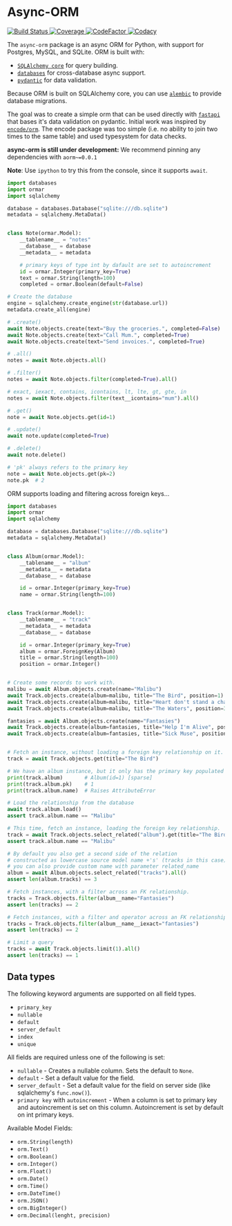 # Async-ORM

<p>
<a href="https://travis-ci.com/collerek/async-orm">
    <img src="https://travis-ci.com/collerek/async-orm.svg?branch=master" alt="Build Status">
</a>
<a href="https://codecov.io/gh/collerek/async-orm">
    <img src="https://codecov.io/gh/collerek/async-orm/branch/master/graph/badge.svg" alt="Coverage">
</a>
<a href="https://www.codefactor.io/repository/github/collerek/ormar">
<img src="https://www.codefactor.io/repository/github/collerek/ormar/badge" alt="CodeFactor" />
</a>
<a href="https://app.codacy.com/manual/collerek/async-orm?utm_source=github.com&utm_medium=referral&utm_content=collerek/async-orm&utm_campaign=Badge_Grade_Dashboard">
<img src="https://api.codacy.com/project/badge/Grade/62568734f70f49cd8ea7a1a0b2d0c107" alt="Codacy" />
</a>
</p>

The `async-orm` package is an async ORM for Python, with support for Postgres,
MySQL, and SQLite. ORM is built with:

  * [`SQLAlchemy core`][sqlalchemy-core] for query building.
  * [`databases`][databases] for cross-database async support.
  * [`pydantic`][pydantic] for data validation.

Because ORM is built on SQLAlchemy core, you can use [`alembic`][alembic] to provide
database migrations.

The goal was to create a simple orm that can be used directly with [`fastapi`][fastapi] that bases it's data validation on pydantic.
Initial work was inspired by [`encode/orm`][encode/orm].
The encode package was too simple (i.e. no ability to join two times to the same table) and used typesystem for data checks.

**async-orm is still under development:** We recommend pinning any dependencies with `aorm~=0.0.1`

**Note**: Use `ipython` to try this from the console, since it supports `await`.

```python
import databases
import ormar
import sqlalchemy

database = databases.Database("sqlite:///db.sqlite")
metadata = sqlalchemy.MetaData()


class Note(ormar.Model):
    __tablename__ = "notes"
    __database__ = database
    __metadata__ = metadata

    # primary keys of type int by dafault are set to autoincrement    
    id = ormar.Integer(primary_key=True)
    text = ormar.String(length=100)
    completed = ormar.Boolean(default=False)

# Create the database
engine = sqlalchemy.create_engine(str(database.url))
metadata.create_all(engine)

# .create()
await Note.objects.create(text="Buy the groceries.", completed=False)
await Note.objects.create(text="Call Mum.", completed=True)
await Note.objects.create(text="Send invoices.", completed=True)

# .all()
notes = await Note.objects.all()

# .filter()
notes = await Note.objects.filter(completed=True).all()

# exact, iexact, contains, icontains, lt, lte, gt, gte, in
notes = await Note.objects.filter(text__icontains="mum").all()

# .get()
note = await Note.objects.get(id=1)

# .update()
await note.update(completed=True)

# .delete()
await note.delete()

# 'pk' always refers to the primary key
note = await Note.objects.get(pk=2)
note.pk  # 2
```

ORM supports loading and filtering across foreign keys...

```python
import databases
import ormar
import sqlalchemy

database = databases.Database("sqlite:///db.sqlite")
metadata = sqlalchemy.MetaData()


class Album(ormar.Model):
    __tablename__ = "album"
    __metadata__ = metadata
    __database__ = database

    id = ormar.Integer(primary_key=True)
    name = ormar.String(length=100)


class Track(ormar.Model):
    __tablename__ = "track"
    __metadata__ = metadata
    __database__ = database

    id = ormar.Integer(primary_key=True)
    album = ormar.ForeignKey(Album)
    title = ormar.String(length=100)
    position = ormar.Integer()


# Create some records to work with.
malibu = await Album.objects.create(name="Malibu")
await Track.objects.create(album=malibu, title="The Bird", position=1)
await Track.objects.create(album=malibu, title="Heart don't stand a chance", position=2)
await Track.objects.create(album=malibu, title="The Waters", position=3)

fantasies = await Album.objects.create(name="Fantasies")
await Track.objects.create(album=fantasies, title="Help I'm Alive", position=1)
await Track.objects.create(album=fantasies, title="Sick Muse", position=2)


# Fetch an instance, without loading a foreign key relationship on it.
track = await Track.objects.get(title="The Bird")

# We have an album instance, but it only has the primary key populated
print(track.album)       # Album(id=1) [sparse]
print(track.album.pk)    # 1
print(track.album.name)  # Raises AttributeError

# Load the relationship from the database
await track.album.load()
assert track.album.name == "Malibu"

# This time, fetch an instance, loading the foreign key relationship.
track = await Track.objects.select_related("album").get(title="The Bird")
assert track.album.name == "Malibu"

# By default you also get a second side of the relation 
# constructed as lowercase source model name +'s' (tracks in this case)
# you can also provide custom name with parameter related_name
album = await Album.objects.select_related("tracks").all()
assert len(album.tracks) == 3

# Fetch instances, with a filter across an FK relationship.
tracks = Track.objects.filter(album__name="Fantasies")
assert len(tracks) == 2

# Fetch instances, with a filter and operator across an FK relationship.
tracks = Track.objects.filter(album__name__iexact="fantasies")
assert len(tracks) == 2

# Limit a query
tracks = await Track.objects.limit(1).all()
assert len(tracks) == 1
```

## Data types

The following keyword arguments are supported on all field types.

  * `primary_key`
  * `nullable`
  * `default`
  * `server_default`
  * `index`
  * `unique`

All fields are required unless one of the following is set:

  * `nullable` - Creates a nullable column. Sets the default to `None`.
  * `default` - Set a default value for the field.
  * `server_default` - Set a default value for the field on server side (like sqlalchemy's `func.now()`).
  * `primary key` with `autoincrement` - When a column is set to primary key and autoincrement is set on this column. 
Autoincrement is set by default on int primary keys. 

Available Model Fields:
* `orm.String(length)`
* `orm.Text()`
* `orm.Boolean()`
* `orm.Integer()`
* `orm.Float()`
* `orm.Date()`
* `orm.Time()`
* `orm.DateTime()`
* `orm.JSON()`
* `orm.BigInteger()`
* `orm.Decimal(lenght, precision)`

[sqlalchemy-core]: https://docs.sqlalchemy.org/en/latest/core/
[databases]: https://github.com/encode/databases
[pydantic]: https://pydantic-docs.helpmanual.io/
[encode/orm]: https://github.com/encode/orm/
[alembic]: https://alembic.sqlalchemy.org/en/latest/
[fastapi]: https://fastapi.tiangolo.com/